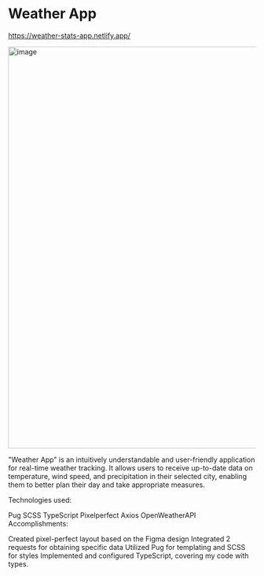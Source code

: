 # Weather App

https://weather-stats-app.netlify.app/

<img width="816" alt="image" src="https://github.com/7erhii/Weather-App/assets/107697233/251f530a-e8f8-4297-83d4-f6bbda8b52fd">


"Weather App" is an intuitively understandable and user-friendly application for real-time weather tracking. It allows users to receive up-to-date data on temperature, wind speed, and precipitation in their selected city, enabling them to better plan their day and take appropriate measures.

Technologies used:

Pug
SCSS
TypeScript
Pixelperfect
Axios
OpenWeatherAPI
Accomplishments:

Created pixel-perfect layout based on the Figma design
Integrated 2 requests for obtaining specific data
Utilized Pug for templating and SCSS for styles
Implemented and configured TypeScript, covering my code with types.
